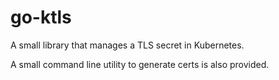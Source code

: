 # go-ktls

A small library that manages a TLS secret in Kubernetes.

A small command line utility to generate certs is also provided.
